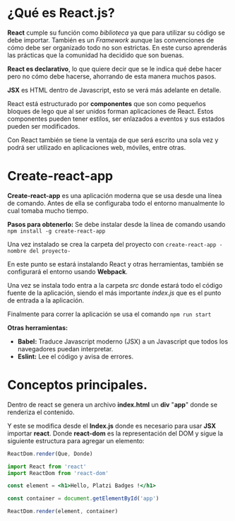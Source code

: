 # ¿Qué es React.js?

**React** cumple su función como *biblioteca* ya que para utilizar su código se debe importar. También es un *Framework* aunque las convenciones de cómo debe ser organizado todo no son estrictas.
En este curso aprenderás las prácticas que la comunidad ha decidido que son buenas.

**React es declarativo**, lo que quiere decir que se le indica qué debe hacer pero no cómo debe hacerse, ahorrando de esta manera muchos pasos.

**JSX** es HTML dentro de Javascript, esto se verá más adelante en detalle.

React está estructurado por **componentes** que son como pequeños bloques de lego que al ser unidos forman aplicaciones de React. Estos componentes pueden tener estilos, ser enlazados a eventos y sus estados pueden ser modificados.

Con React también se tiene la ventaja de que será escrito una sola vez y podrá ser utilizado en aplicaciones web, móviles, entre otras.

# Create-react-app

**Create-react-app** es una aplicación moderna que se usa desde una línea de comando. Antes de ella se configuraba todo el entorno manualmente lo cual tomaba mucho tiempo.

**Pasos para obtenerlo:**
Se debe instalar desde la línea de comando usando
`npm install -g create-react-app`

Una vez instalado se crea la carpeta del proyecto con
`create-react-app -nombre del proyecto-`

En este punto se estará instalando React y otras herramientas, también se configurará el entorno usando **Webpack**.

Una vez se instala todo entra a la carpeta *src* donde estará todo el código fuente de la aplicación, siendo el más importante *index.js* que es el punto de entrada a la aplicación.

Finalmente para correr la aplicación se usa el comando
`npm run start`

**Otras herramientas:**

- **Babel:** Traduce Javascript moderno (JSX) a un Javascript que todos los navegadores puedan interpretar.
- **Eslint:** Lee el código y avisa de errores.

# Conceptos principales.

Dentro de react se genera un archivo **index.html** un **div** "**app**" donde se renderiza el contenido.

Y este se modifica desde el **Index.js** donde es necesario para usar **JSX** importar **react**. Donde **react-dom** es la representación del DOM y sigue la siguiente estructura para agregar un elemento:

```javascript
ReactDom.render(Que, Donde)
```



```jsx
import React from 'react'
import ReactDom from 'react-dom'

const element = <h1>Hello, Platzi Badges !</h1>

const container = document.getElementById('app')

ReactDom.render(element, container)
```

